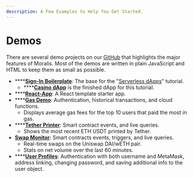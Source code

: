 ```yaml
---
description: A Few Examples to Help You Get Started.
---
```


# Demos

There are several demo projects on our [GitHub](https://github.com/MoralisWeb3/demo-apps) that highlights the major features of Moralis. Most of the demos are written in plain JavaScript and HTML to keep them as small as possible.

* ****[**Sign-In Boilerplate**](https://github.com/MoralisWeb3/demo-apps/tree/main/moralis-vanilla-boilerplate): The base for the "[Serverless dApps](https://www.youtube.com/watch?v=rd0TTLjQLy4)" tutorial.
  * ****[**Casino dApp**](https://github.com/MoralisWeb3/demo-apps/tree/main/casino-dapp) is the finished dApp for this tutorial.
* ****[**React-App**](https://github.com/MoralisWeb3/demo-apps/tree/main/moralis-react-app): A React template starter app.
* ****[**Gas Demo**](https://github.com/MoralisWeb3/demo-apps/tree/main/moralis-gas-demo): Authentication, historical transactions, and cloud functions.
  * Displays average gas fees for the top 10 users that paid the most in gas.
* ****[**Tether Printer**](https://github.com/MoralisWeb3/demo-apps/tree/main/tether-printer): Smart contract events, and live queries.
  * Shows the most recent ETH USDT printed by Tether.
* [**Swap Monitor**](https://github.com/MoralisWeb3/demo-apps/tree/main/swap-monitor): Smart contracts events, triggers, and live queries.
  * Real-time swaps on the Uniswap DAI/wETH pair.
  * Stats on net volume over the last 60 minutes.
* ****[**User Profiles**](https://github.com/MoralisWeb3/demo-apps/tree/main/user-profiles): Authentication with both username and MetaMask, address linking, changing password, and saving additional info to the user object.
